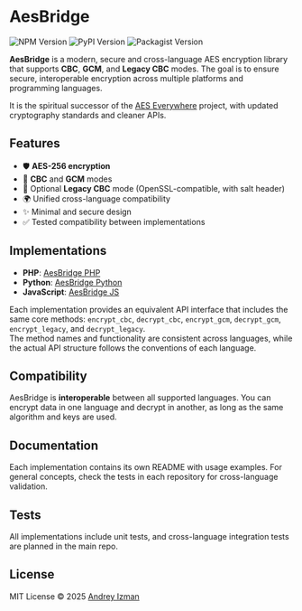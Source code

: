 # AesBridge

![NPM Version](https://img.shields.io/npm/v/aes-bridge.svg)
![PyPI Version](https://img.shields.io/pypi/v/aes-bridge.svg)
![Packagist Version](https://img.shields.io/packagist/v/mervick/aes-bridge.svg)


**AesBridge** is a modern, secure and cross-language AES encryption library that supports **CBC**, **GCM**, and **Legacy CBC** modes.
The goal is to ensure secure, interoperable encryption across multiple platforms and programming languages.

It is the spiritual successor of the [AES Everywhere](https://github.com/mervick/aes-everywhere-legacy) project, with updated cryptography standards and cleaner APIs.

## Features

* 🛡️ **AES-256 encryption**
* 🔐 **CBC** and **GCM** modes
* 🧪 Optional **Legacy CBC** mode (OpenSSL-compatible, with salt header)
* 🌍 Unified cross-language compatibility
* ✨ Minimal and secure design
* ✅ Tested compatibility between implementations


## Implementations

* **PHP**: [AesBridge PHP](https://github.com/mervick/aes-bridge-php)
* **Python**: [AesBridge Python](https://github.com/mervick/aes-bridge-python)
* **JavaScript**: [AesBridge JS](https://github.com/mervick/aes-bridge-js)


Each implementation provides an equivalent API interface that includes the same core methods: `encrypt_cbc`, `decrypt_cbc`, `encrypt_gcm`, `decrypt_gcm`, `encrypt_legacy`, and `decrypt_legacy`.  
The method names and functionality are consistent across languages, while the actual API structure follows the conventions of each language.

## Compatibility

AesBridge is **interoperable** between all supported languages. You can encrypt data in one language and decrypt in another, as long as the same algorithm and keys are used.

## Documentation

Each implementation contains its own README with usage examples.
For general concepts, check the tests in each repository for cross-language validation.

## Tests

All implementations include unit tests, and cross-language integration tests are planned in the main repo.

## License

MIT License © 2025 [Andrey Izman](https://github.com/mervick)

